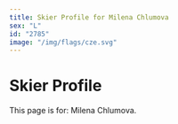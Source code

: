 ```yaml
---
title: Skier Profile for Milena Chlumova
sex: "L"
id: "2785"
image: "/img/flags/cze.svg" 
---
```


# Skier Profile

This page is for: Milena Chlumova.
    